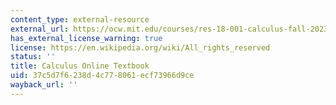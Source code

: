 ```yaml
---
content_type: external-resource
external_url: https://ocw.mit.edu/courses/res-18-001-calculus-fall-2023/
has_external_license_warning: true
license: https://en.wikipedia.org/wiki/All_rights_reserved
status: ''
title: Calculus Online Textbook
uid: 37c5d7f6-238d-4c77-8061-ecf73966d9ce
wayback_url: ''
---
```

